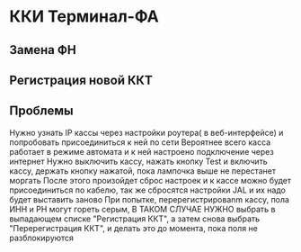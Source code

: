 # ККИ Терминал-ФА

## Замена ФН


## Регистрация новой ККТ


## Проблемы
Нужно узнать IP кассы через настройки роутера( в веб-интерфейсе) и попробовать присоединиться к ней по сети
Вероятнее всего касса работает в режиме автомата и к ней настроено подключение через интернет
Нужно выключить кассу, нажать кнопку Test и включить кассу, держать кнопку нажатой, пока лампочка выше не перестанет моргать 
После этого произойдет сброс настроек и к кассе можно будет присоединиться по кабелю, так же сбросятся настройки JAL и их надо будет выставить заново
При попытке, перерегистрироваnm кассу, пола ИНН и РН могут гореть серым, В ТАКОМ СЛУЧАЕ НУЖНО выбрать в выпадающем списке "Регистрация ККТ", а затем снова выбрать "Перерегистрация ККТ", и делать это до момента, пока поля не разблокируются
